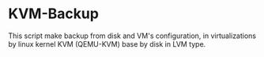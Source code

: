KVM-Backup
==========

This script make backup from disk and VM's configuration, in virtualizations by linux kernel KVM (QEMU-KVM) base by disk in LVM type.
